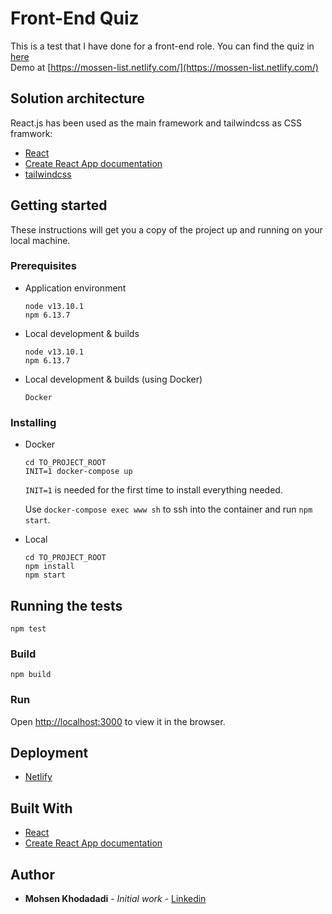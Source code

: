 # Front-End Quiz

This is a test that I have done for a front-end role. You can find the quiz in [here](https://github.com/mossen/list/blob/master/quiz.pdf)
<br />
Demo at [https://mossen-list.netlify.com/](https://mossen-list.netlify.com/)

## Solution architecture

React.js has been used as the main framework and tailwindcss as CSS framwork:

* [React](https://github.com/facebook/react)
* [Create React App documentation](https://facebook.github.io/create-react-app/docs/getting-started)
* [tailwindcss](https://tailwindcss.com/)

## Getting started

These instructions will get you a copy of the project up and running on your local machine. 

### Prerequisites

* Application environment
   ```
   node v13.10.1
   npm 6.13.7
   ```
* Local development & builds
   ```
   node v13.10.1
   npm 6.13.7
   ```
* Local development & builds (using Docker)
   ```
   Docker
   ```

### Installing

* Docker
    ```
    cd TO_PROJECT_ROOT
    INIT=1 docker-compose up
    ```
  ```INIT=1``` is needed for the first time to install everything needed.
  
  Use ```docker-compose exec www sh``` to ssh into the container and run ```npm start```.

* Local
    ```
    cd TO_PROJECT_ROOT
    npm install
    npm start
    ```

## Running the tests
```
npm test
```

### Build
```
npm build
```
### Run
Open [http://localhost:3000](http://localhost:3000) to view it in the browser.

## Deployment
* [Netlify](https://www.netlify.com/)

## Built With

* [React](https://github.com/facebook/react)
* [Create React App documentation](https://facebook.github.io/create-react-app/docs/getting-started)


## Author

* **Mohsen Khodadadi** - *Initial work* - [Linkedin](https://www.linkedin.com/in/mohsen-khodadadi/u)
